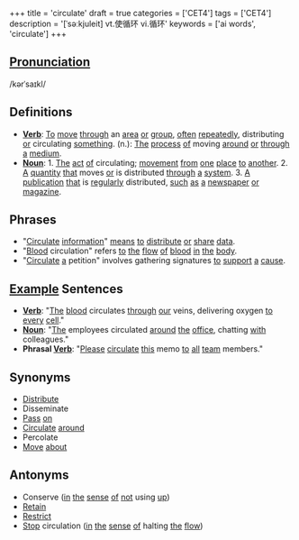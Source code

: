 +++
title = 'circulate'
draft = true
categories = ['CET4']
tags = ['CET4']
description = '[ˈsəːkjuleit] vt.使循环 vi.循环'
keywords = ['ai words', 'circulate']
+++

## [Pronunciation](/post/pronunciation/)
/kərˈsaɪkl/

## Definitions
- **[Verb](/post/verb/)**: [To](/post/to/) [move](/post/move/) [through](/post/through/) an [area](/post/area/) [or](/post/or/) [group](/post/group/), [often](/post/often/) [repeatedly](/post/repeatedly/), distributing [or](/post/or/) circulating [something](/post/something/). (n.): [The](/post/the/) [process](/post/process/) [of](/post/of/) moving [around](/post/around/) [or](/post/or/) [through](/post/through/) [a](/post/a/) [medium](/post/medium/).
- **[Noun](/post/noun/)**: 1. [The](/post/the/) [act](/post/act/) [of](/post/of/) circulating; [movement](/post/movement/) [from](/post/from/) [one](/post/one/) [place](/post/place/) [to](/post/to/) [another](/post/another/). 2. [A](/post/a/) [quantity](/post/quantity/) [that](/post/that/) moves [or](/post/or/) is distributed [through](/post/through/) [a](/post/a/) [system](/post/system/). 3. [A](/post/a/) [publication](/post/publication/) [that](/post/that/) is [regularly](/post/regularly/) distributed, [such](/post/such/) [as](/post/as/) [a](/post/a/) [newspaper](/post/newspaper/) [or](/post/or/) [magazine](/post/magazine/).

## Phrases
- "[Circulate](/post/circulate/) [information](/post/information/)" [means](/post/means/) [to](/post/to/) [distribute](/post/distribute/) [or](/post/or/) [share](/post/share/) [data](/post/data/).
- "[Blood](/post/blood/) circulation" refers [to](/post/to/) [the](/post/the/) [flow](/post/flow/) [of](/post/of/) [blood](/post/blood/) [in](/post/in/) [the](/post/the/) [body](/post/body/).
- "[Circulate](/post/circulate/) [a](/post/a/) petition" involves gathering signatures [to](/post/to/) [support](/post/support/) [a](/post/a/) [cause](/post/cause/).

## [Example](/post/example/) Sentences
- **[Verb](/post/verb/)**: "[The](/post/the/) [blood](/post/blood/) circulates [through](/post/through/) [our](/post/our/) veins, delivering oxygen [to](/post/to/) [every](/post/every/) [cell](/post/cell/)."
- **[Noun](/post/noun/)**: "[The](/post/the/) employees circulated [around](/post/around/) [the](/post/the/) [office](/post/office/), chatting [with](/post/with/) colleagues."
- **Phrasal [Verb](/post/verb/)**: "[Please](/post/please/) [circulate](/post/circulate/) [this](/post/this/) memo [to](/post/to/) [all](/post/all/) [team](/post/team/) members."

## Synonyms
- [Distribute](/post/distribute/)
- Disseminate
- [Pass](/post/pass/) [on](/post/on/)
- [Circulate](/post/circulate/) [around](/post/around/)
- Percolate
- [Move](/post/move/) [about](/post/about/)

## Antonyms
- Conserve ([in](/post/in/) [the](/post/the/) [sense](/post/sense/) [of](/post/of/) [not](/post/not/) using [up](/post/up/))
- [Retain](/post/retain/)
- [Restrict](/post/restrict/)
- [Stop](/post/stop/) circulation ([in](/post/in/) [the](/post/the/) [sense](/post/sense/) [of](/post/of/) halting [the](/post/the/) [flow](/post/flow/))
